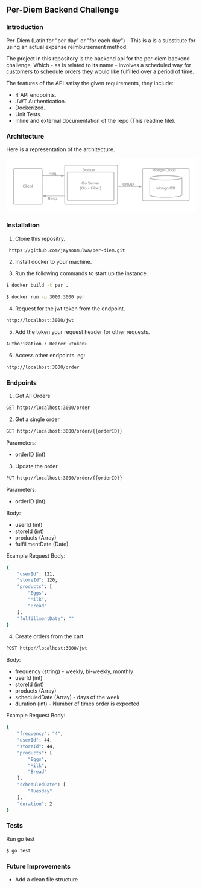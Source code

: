 ## Per-Diem Backend Challenge

### Introduction

Per-Diem (Latin for "per day" or "for each day") - This is a is a substitute for using an actual expense reimbursement method.

The project in this repository is the backend api for the per-diem backend challenge. Which - as is related to its name - involves a scheduled way for customers to schedule orders they would like fulfilled over a period of time.

The features of the API satisy the given requirements, they include:
- 4 API endpoints.
- JWT Authentication.
- Dockerized.
- Unit Tests.
- Inline and external documentation of the repo (This readme file).

### Architecture

Here is a representation of the architecture.

![alt text](https://github.com/jaysonmulwa/per-diem/blob/main/arch.png?raw=true)

### Installation

1. Clone this repositry.
```bash
 https://github.com/jaysonmulwa/per-diem.git
```

2. Install docker to your machine.


3. Run the following commands to start up the instance.
```bash
$ docker build -t per .
```
```bash
$ docker run -p 3000:3000 per
```

4. Request for the jwt token from the endpoint.
```bash
http://localhost:3000/jwt
```

5. Add the token your request header for other requests.
```bash
Authorization : Bearer <token>
```

6. Access other endpoints. eg:
```bash
http://localhost:3000/order
```


### Endpoints

1. Get All Orders
```bash
GET http://localhost:3000/order
```



2. Get a single order
```bash
GET http://localhost:3000/order/{{orderID}}
```
Parameters: 
- orderID (int)



3. Update the order
```bash
PUT http://localhost:3000/order/{{orderID}}
```
Parameters: 
- orderID (int)

Body: 
- userId (int)
- storeId (int)
- products (Array)
- fulfillmentDate (Date)

Example Request Body:
```bash
{
    "userId": 121,
    "storeId": 120,
    "products": [
        "Eggs",
        "Milk",
        "Bread"
    ],
    "fulfillmentDate": ""
}
```


4. Create orders from the cart
```bash
POST http://localhost:3000/jwt
```
Body: 
- frequency (string) - weekly, bi-weekly, monthly
- userId (int)
- storeId (int)
- products (Array)
- scheduledDate (Array) - days of the week
- duration (int) - Number of times order is expected

Example Request Body:
```bash
{
    "frequency": "4",
    "userId": 44,
    "storeId": 44,
    "products": [
        "Eggs",
        "Milk",
        "Bread"
    ],
    "scheduledDate": [
    	"Tuesday"
    ],
    "duration": 2
}
```


### Tests
Run go test
```bash
$ go test
```

### Future Improvements
- Add a clean file structure


